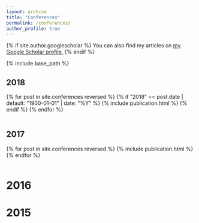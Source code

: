 ```yaml
---
layout: archive
title: "Conferences"
permalink: /conferences/
author_profile: true
---
```


{% if site.author.googlescholar %}
  You can also find my articles on <u><a href="{{author.googlescholar}}">my Google Scholar profile</a>.</u>
{% endif %}

{% include base_path %}

## 2018

<table>
{% for post in site.conferences reversed %}
  {% if "2018" == post.date | default: "1900-01-01" | date: "%Y" %}
    <tr>{% include publication.html %}</tr>
  {% endif %}
{% endfor %}
</table>

## 2017

<table>
{% for post in site.conferences reversed %}
  <tr>{% include publication.html %}</tr>
{% endfor %}
</table>

# 2016
# 2015